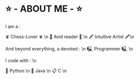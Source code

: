 # ⭐ - ABOUT ME - ⭐

I am a : 

♛ Chess-Lover ♛ \n
📰 Avid reader 📰 \n
🖍️ Intuitive Artist 🖍️\n

And beyond everything, a devoted : \n 
🖳 Programmer 🖳 \n

I code with : \n

🐍 Python \n
🧱 Java \n
📋 C \n
